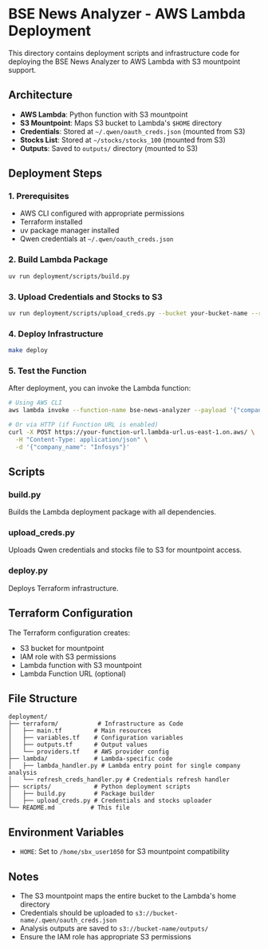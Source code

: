 # BSE News Analyzer - AWS Lambda Deployment

This directory contains deployment scripts and infrastructure code for deploying the BSE News Analyzer to AWS Lambda with S3 mountpoint support.

## Architecture

- **AWS Lambda**: Python function with S3 mountpoint
- **S3 Mountpoint**: Maps S3 bucket to Lambda's `$HOME` directory
- **Credentials**: Stored at `~/.qwen/oauth_creds.json` (mounted from S3)
- **Stocks List**: Stored at `~/stocks/stocks_100` (mounted from S3)
- **Outputs**: Saved to `outputs/` directory (mounted to S3)

## Deployment Steps

### 1. Prerequisites

- AWS CLI configured with appropriate permissions
- Terraform installed
- uv package manager installed
- Qwen credentials at `~/.qwen/oauth_creds.json`

### 2. Build Lambda Package

```bash
uv run deployment/scripts/build.py
```

### 3. Upload Credentials and Stocks to S3

```bash
uv run deployment/scripts/upload_creds.py --bucket your-bucket-name --region us-east-1
```

### 4. Deploy Infrastructure

```bash
make deploy
```

### 5. Test the Function

After deployment, you can invoke the Lambda function:

```bash
# Using AWS CLI
aws lambda invoke --function-name bse-news-analyzer --payload '{"company_name":"Infosys"}' response.json

# Or via HTTP (if Function URL is enabled)
curl -X POST https://your-function-url.lambda-url.us-east-1.on.aws/ \
  -H "Content-Type: application/json" \
  -d '{"company_name": "Infosys"}'
```

## Scripts

### build.py
Builds the Lambda deployment package with all dependencies.

### upload_creds.py
Uploads Qwen credentials and stocks file to S3 for mountpoint access.

### deploy.py
Deploys Terraform infrastructure.

## Terraform Configuration

The Terraform configuration creates:

- S3 bucket for mountpoint
- IAM role with S3 permissions
- Lambda function with S3 mountpoint
- Lambda Function URL (optional)

## File Structure

```
deployment/
├── terraform/           # Infrastructure as Code
│   ├── main.tf         # Main resources
│   ├── variables.tf    # Configuration variables
│   ├── outputs.tf      # Output values
│   └── providers.tf    # AWS provider config
├── lambda/             # Lambda-specific code
│   ├── lambda_handler.py # Lambda entry point for single company analysis
│   └── refresh_creds_handler.py # Credentials refresh handler
├── scripts/            # Python deployment scripts
│   ├── build.py        # Package builder
│   ├── upload_creds.py # Credentials and stocks uploader
└── README.md          # This file
```

## Environment Variables

- `HOME`: Set to `/home/sbx_user1050` for S3 mountpoint compatibility

## Notes

- The S3 mountpoint maps the entire bucket to the Lambda's home directory
- Credentials should be uploaded to `s3://bucket-name/.qwen/oauth_creds.json`
- Analysis outputs are saved to `s3://bucket-name/outputs/`
- Ensure the IAM role has appropriate S3 permissions